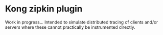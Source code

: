 # Kong zipkin plugin

Work in progress...  Intended to simulate distributed tracing of clients and/or servers where these cannot practically be instrumented directly.
